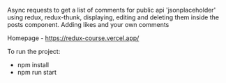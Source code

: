 Async requests to get a list of comments for public api 'jsonplaceholder' using redux, redux-thunk, displaying, editing and deleting them inside the posts component. Adding likes and your own comments

Homepage - https://redux-course.vercel.app/

To run the project:
- npm install
- npm run start
